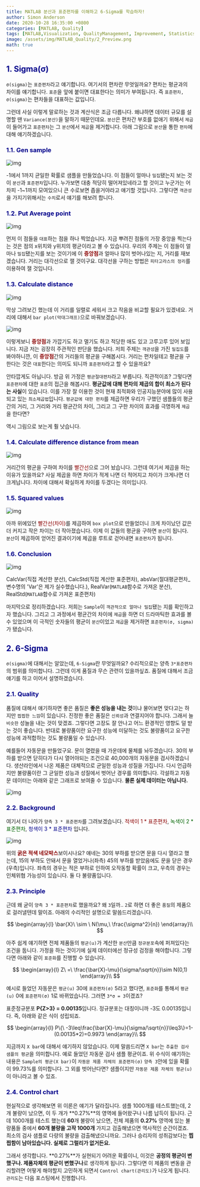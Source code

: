 ```yaml
---
title: MATLAB 분산과 표준편차를 이해하고 6-Sigma를 학습하자!
author: Simon Anderson
date: 2020-10-28 16:35:00 +0800
categories: [MATLAB, Quality]
tags: [MATLAB,Visualization, QualityManagement, Improvement, Statistics, Quality]
image: /assets/img/MATLAB_Quality/2_Preview.png
math: true
---
```


## <span style="color:darkblue">1. Sigma(σ)</span>

`σ(sigma)`는 `표준편차`라고 얘기합니다. 여기서의 편차란 무엇일까요? 편차는 평균과의 차이를 얘기합니다. `표준`을 앞에 붙이면 대표한다는 의미가 부여됩니다. 즉 `표준편차, σ(sigma)`는 편차들을 대표하는 값입니다. 

그런데 사실 이렇게 말로하는 것과 계산식은 조금 다릅니다. 왜냐하면 데이터 규모를 설명할 땐 `Variance(분산)`을 말하기 때문인데요. `분산`은 편차간 부호를 없애기 위해서 `제곱`이 들어가고 `표준편차`는 그 `분산`에서 `제곱`을 제거합니다. 아래 그림으로 `분산`을 통한 `편차`에 대해 얘기하겠습니다.

### <span style="color:darkblue">1.1. Gen sample</span>

![img](/assets/img/MATLAB_Quality/2_1.png)

-1에서 1까지 균일한 확률로 샘플을 만들었습니다. 이 점들이 얼마나 `밀집`됐는지 보는 것이 `분산`과 `표준편차`입니다. 누가보면 대충 적당히 떨어져있네라고 할 것이고 누군가는 어차피 -1~1까지 모여있으니 큰 수로보면 좁을거야라고 얘기할 것입니다. 그렇다면 `객관성`을 가지기위해서는 `수치`로서 얘기를 해보려 합니다. 

### <span style="color:darkblue">1.2. Put Average point</span>

![img](/assets/img/MATLAB_Quality/2_2.png)

먼저 이 점들을 `대표`하는 점을 하나 찍었습니다. 지금 뿌려진 점들의 가장 중앙을 찍는다는 것은 점의 x위치와 y위치의 평균이라고 볼 수 있습니다. 우리의 주제는 이 점들이 얼마나 `밀집`됐는지를 보는 것이기에 이 <span style="color:darkred">**중앙점**</span>과 얼마나 많이 벗어나있는 지, 거리를 재보겠습니다. 거리는 대각선으로 잴 것이구요. 대각선을 구하는 방법은 `피타고라스의 정리`를 이용하여 잴 것입니다.

### <span style="color:darkblue">1.3. Calculate distance</span>

![img](/assets/img/MATLAB_Quality/2_3.png)

막상 그려보긴 했는데 이 거리를 일렬로 세워서 크고 작음을 비교할 필요가 있겠네요. 거리에 대해서 `bar plot(막대그래프)`으로 바꿔보겠습니다.

![img](/assets/img/MATLAB_Quality/2_4.png)

이렇게보니 <span style="color:darkred">**중앙점**</span>과 가깝기도 하고 멀기도 하고 적당한 애도 있고 고루고루 있어 보입니다. 지금 저는 굉장히 주관적인 판단을 했습니다. 저희 주제는 `객관성`을 가진 `밀집도`를 봐야하니깐, 이 <span style="color:darkred">**중앙점**</span>간의 거리들의 평균을 구해봅시다. 거리는 편차일테고 평균을 구한다는 것은 `대표`한다는 의미도 되니까 `표준편차`라고 할 수 있을까요? 

안타깝게도 아닙니다. 방금 위 가정은 `평균절대편차`라고 부릅니다. 직관적이죠? 그렇다면 `표준편차`에 대한 `표준`의 접근을 해봅시다. **평균값에 대해 편차의 제곱의 합이 최소가 된다는 사실**이 있습니다. 이를 가장 잘 이용한 것이 현재 최적화와 인공지능분야에 많이 사용되고 있는 `최소제곱법`입니다. `평균값에 대한 편차`를 제곱하면 우리가 구했던 샘플들의 평균 간의 거리, 그 거리와 거리 평균간의 차이, 그리고 그 구한 차이의 효과를 극명하게 `제곱`을 한다면?

역시 그림으로 보는게 훨 낫습니다. 

### <span style="color:darkblue">1.4. Calculate difference distance from mean</span>

![img](/assets/img/MATLAB_Quality/2_5.png)

거리간의 평균을 구하여 차이를 <span style="color:darkred">빨간선</span>으로 그어 놨습니다. 그런데 여기서 제곱을 하는 이유가 있을까요? 사실 제곱을 하면 차이가 적게 나면 더 적어지고 차이가 크게나면 더 크게납니다. 차이에 대해서 확실하게 차이를 두겠다는 의미입니다.

### <span style="color:darkblue">1.5. Squared values</span>

![img](/assets/img/MATLAB_Quality/2_6.png)

아까 위에있던 <span style="color:darkred">빨간선(차이)</span>를 제곱하여 `box plot`으로 만들었더니 크게 차이났던 값은 더 커지고 작은 차이는 더 작아졌습니다. 이제 이 값들의 평균을 구하면 `분산`이 됩니다. `분산`이 제곱하여 얻어진 결과이기에 제곱을 루트로 걷어내면 `표준편차`가 됩니다.

### <span style="color:darkblue">1.6. Conclusion</span>

![img](/assets/img/MATLAB_Quality/2_7.png)

CalcVar(직접 계산한 분산), CalcStd(직접 계산한 표준편차), absVar(절대평균편차_변수명의 'Var'은 제가 실수했습니다.), RealVar(`MATLAB`함수로 가져온 분산), RealStd(`MATLAB`함수로 가져온 표준편차)

 마지막으로 정리하겠습니다. 저희는 `Sample`이 `객관적으로 얼마나 밀집`됐는 지를 확인하고자 했습니다. 그리고 그 과정에서 평균간의 차이에 `제곱`을 하면 더 드라마틱한 효과를 볼 수 있었으며 이 극적인 숫자들의 평균이 `분산`이었고 `제곱`을 제거하면 `표준편차(σ, sigma)`가 됐습니다.

## <span style="color:darkblue">2. 6-Sigma</span>

`σ(sigma)`에 대해서는 알았는데, `6-Sigma`란 무엇일까요?  수리적으로는 양측 `3*표준편차`의 범위를 의미합니다. 그런데 이게 품질과 무슨 관련이 있을까싶죠. 품질에 대해서 조금 얘기를 하고 이어서 설명하겠습니다.

### <span style="color:darkblue">2.1. Quality</span>

품질에 대해서 얘기하자면 좋은 품질은 **좋은 성능을 내는 것**이냐 물어보면 맞다고는 하지만 `찝찝한 느낌`이 있습니다. 진정한 좋은 품질은 `신뢰성`과 연결지어야 합니다. 그래서 늘 `비슷한` 성늘을 내는 것이 맞겠죠. 그렇다면 고장도 잘 안나고 어느 환경적인 영향도 덜 받는 것이 좋습니다. 반대로 불량품이란 요구한 성능에 미달하는 것도 불량품이고 요구한 성능에 과적합하는 것도 불량품일 수 있습니다.

예를들어 자동문을 만들었구요. 문이 열렸을 때 가운데에 물체를 놔두겠습니다. 30의 부하를 받으면 닫히다가 다시 열어야되는 조건으로 40,000개의 자동문을 검사하겠습니다. 생산라인에서 나온 제품은 대체적으로 균일한 성능과 성질을 가집니다. 다시 언급하지만 불량품이란 그 균일한 성능과 성질에서 벗어난 경우를 의미합니다. 각설하고 자동문 데이터는 아래와 같은 그래프로 보여줄 수 있습니다. **물론 실제 데이터는 아닙니다.**

![img](/assets/img/MATLAB_Quality/2_8.png)

### <span style="color:darkblue">2.2. Background</span>

여기서 더 나아가 `양측 3 * 표준편차`를 그려보겠습니다. <span style="color:darkred">적색이 1 * 표준편차</span>, <span style="color:darkgreen">녹색이 2 * 표준편차</span>, <span style="color:darkblue">청색이 3 * 표준편차</span> 입니다.

![img](/assets/img/MATLAB_Quality/2_9.png)

위의 <span style="color:darkred">**굵은 적색 네모박스**</span>보이시나요? 얘네는 30의 부하를 받으면 문을 다시 열라고 했는데, 15의 부하도 안돼서 문을 열었거나(좌측) 45의 부하를 받았음에도 문을 닫은 경우(우측)입니다.  좌측의 경우는 적은 부하로 인하여 오작동할 확률이 크고, 우측의 경우는 인체위협 가능성이 있습니다. 둘 다 불량품입니다.

### <span style="color:darkblue">2.3. Principle</span>

근데 왜 굳이 `양측 3 * 표준편차`로 했을까요? 왜 `3`일까.. `2`로 하면 더 좋은 `품질`의 제품으로 걸러낼텐데 말이죠. 아래의 수리적인 설명으로 말씀드리겠습니다.


$$
\begin{array}{l}
\bar{X}\ \sim \ N(\mu,\ \frac{\sigma^2}{n})
\end{array}\\
$$


아주 쉽게 얘기하면 전체 제품들의 `평균(u)`가 계산한 `분산`만큼 `정규분포`속에 퍼져있다는 조건을 둡니다. 가정을 하는 것이기에 실제 데이터에선 정규성 검정을 해야합니다. 그렇다면 아래와 같이 `표준화`를 진행할 수 있습니다.


$$
\begin{array}{l}
Z\ =\ \frac{\bar{X}-\mu}{\sigma/\sqrt{n}}\sim N(0,1)
\end{array}\\
$$


예시로 들었던 자동문은 `평균(u)` 30에 `표준편차(σ)` 5라고 했다면, `표준화`를 통해서 `평균(u)` 0에 `표준편차(σ)` 1로 바뀌었습니다. 그러면 `3*σ = 3`이겠죠?

표준정규분포 **P{Z>3} = 0.00135**입니다. 정규분포는 대칭이니까 -3도 0.00135입니다. 즉, 아래와 같은 식이 성립되죠.



$$
\begin{array}{l}
P\{\ -3\leq\frac{\bar{X}-\mu}{\sigma/\sqrt{n}}\leq3\}=1-(0.00135*2)=0.9973
\end{array}\\
$$


지금까지 `X bar`에 대해서 얘기하지 않았습니다. 이제 말씀드리면 `X bar`는 `추출한 검사 샘플의 평균`을 의미합니다. 예로 들었던 자동문 검사 샘플 평균이죠. 위 수식이 얘기하는 내용은 `Sample의 평균(X bar)`이 `자동문 제품 자체의 표준편차(σ)` `양측 3`안에 있을 확률이 99.73%를 의미합니다. 그 외를 벗어난다면? 샘플이지만 `자동문 제품 자체의 평균(u)`이 아니라고 볼 수 있죠.

### <span style="color:darkblue">2.4. Control chart</span>

현실적으로 생각해보면 위 이론은 얘기가 달라집니다. 샘플 1000개를 테스트했는데, 2개 불량이 났으면, 이 두 개가 **0.27%**의 영역에 들어왔구나 나름 납득이 됩니다. 근데 1000개를 테스트 했는데 **60**개 불량이 났으면, 전체 제품의 **0.27%** 영역에 있는 불량품들 중에서 **60개 불량을 고작 1000개** 가지고 검출해냈으면 역사적인 순간이겠죠. 최소의 검사 샘플로 다량의 불량을 검출해냈으니까요. 그러나 승리자의 성취감보다는 **찝찝함이 남아있습니다. 실제로 그럴리가 없거든요.**

그래서 생각합니다. **0.27%**가 실현되기 어려운 확률이니, 이것은 **공정의 평균이 변했구나. 제품자체의 평균이 변했구나**로 생각하게 됩니다. 그렇다면 이 제품의 변동을 관리할려면 어떻게 해야할지 고민하게 되면서 `Control chart(관리도)`가 나오게 됩니다. `관리도`는 다음 포스팅에서 진행합니다.